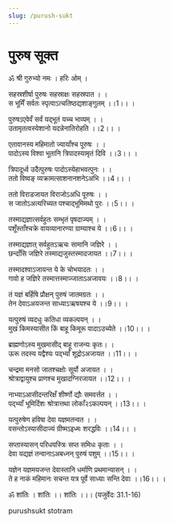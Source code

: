 ```yaml
---
slug: /purush-sukt
---
```

# पुरुष सूक्त

ॐ श्री गुरुभ्यो नमः । हरिः ओम् ।

सहस्रशीर्षा पुरुषः सहस्राक्षः सहस्रपात । ।<br />
स भूमिँ सर्वतः स्पृत्वाऽत्चतिष्ठद्यशाङ्गुलम् ।।1।। ।<br />

पुरुषऽएवेवँ सर्वं यद्भूतं यच्च भाव्यम् । ।<br />
उतामृतत्वस्येशानो यदन्नेनातिरोहति ।।2।। ।<br />

एतावानस्य महिमातो ज्यायाँश्च पूरुषः । ।<br />
पादोऽस्य विश्वा भूतानि त्रिपादस्यामृतं दिवि ।।3।। ।<br />

त्रिपादूर्ध्व उदैत्पुरुषः पादोऽस्येहाभवत्पुनः । ।<br />
ततो विष्वङ् व्यक्रामत्साशनानशनेऽअभि ।।4।। ।<br />

ततो विराडजायत विराजोऽअधि पूरुषः । ।<br />
स जातोऽअत्यरिच्यत पश्चाद्भूमिमथो पुरः ।।5।। ।<br />

तस्माद्यज्ञात्सर्वहुतः सम्भृतं पृषदाज्यम् । ।<br />
पशूँस्ताँश्चक्रे वायव्यानारण्या ग्राम्याश्च ये ।।6।। ।<br />

तस्माद्यज्ञात् सर्वहुतऽऋचः सामानि जज्ञिरे । ।<br />
छन्दाँसि जज्ञिरे तस्माद्यजुस्तस्मादजायत ।।7।। ।<br />

तस्मादश्वाऽजायन्त ये के चोभयादतः । ।<br />
गावो ह जज्ञिरे तस्मात्तस्माज्जाताऽअजावयः ।।8।। ।<br />

तं यज्ञं बर्हिषि प्रौक्षन् पुरुषं जातमग्रतः । ।<br />
तेन देवाऽअयजन्त साध्याऽऋषयश्च ये ।।9।। ।<br />

यत्पुरुषं व्यदधुः कतिधा व्यकल्पयन् । ।<br />
मुखं किमस्यासीत किं बाहू किमूरू पादाऽउच्येते ।।10।। ।<br />

ब्राह्मणोऽस्य मुखमासीद् बाहू राजन्यः कृतः। ।<br />
ऊरू तदस्य यद्वैश्यः पद्भ्याँ शूद्रोऽअजायत ।।11।। ।<br />

चन्द्रमा मनसो जातश्चक्षोः सूर्यो अजायत । ।<br />
श्रोत्राद्वायुश्च प्राणश्च मुखादग्निरजायत ।।12।। ।<br />

नाभ्याऽआसीदन्तरिक्षँ शीर्ष्णो द्यौः समवर्त्तत । ।<br />
पद्भ्याँ भूमिर्दिशः श्रोत्रात्तथा लोकाँ२ऽकल्पयन् ।।13।। ।<br />

यत्पुरुषेण हविषा देवा यज्ञमतन्वत । ।<br />
वसन्तोऽस्यासीदाज्यं ग्रीष्मऽइध्मः शरद्धविः ।।14।। ।<br />

सप्तास्यासन् परिधयस्त्रिः सप्त समिधः कृताः । ।<br />
देवा यद्यज्ञं तन्वानाऽअबध्नन् पुरुषं पशुम् ।।15।। ।<br />

यज्ञेन यज्ञमयजन्त देवास्तानि धर्माणि प्रथमान्यासन् । ।<br />
ते ह नाकं महिमानः सचन्त यत्र पूर्वे साध्याः सन्ति देवाः ।।16।। ।<br />


ॐ शांतिः । शांतिः ।। शांतिः ।।। (यजुर्वेदः 31.1-16)

<span class='index-text'> purushsukt stotram </span>